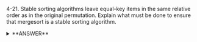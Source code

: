 ﻿4-21. Stable sorting algorithms leave equal-key items in the same relative order as in the original permutation. Explain what must be done to ensure that mergesort is a stable sorting algorithm.


<details>
<summary>**ANSWER**</summary>
  <p>

    The one you're merging on the left goes first (lower indexed value of the tie will go first)

    ---------------------------------------------------

    To guarantee mergesort is stable, when merging the two subarrays together, mergesort should settle ties in the lists by choosing the lower indexed value.
  
  </p>
</details>
